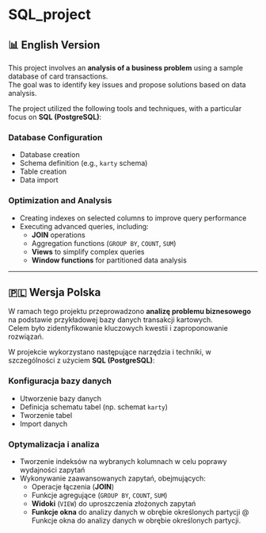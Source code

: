 # SQL_project

## 📊 English Version

This project involves an **analysis of a business problem** using a sample database of card transactions.  
The goal was to identify key issues and propose solutions based on data analysis.  

The project utilized the following tools and techniques, with a particular focus on **SQL (PostgreSQL)**:

### Database Configuration
- Database creation  
- Schema definition (e.g., `karty` schema)  
- Table creation  
- Data import

### Optimization and Analysis
- Creating indexes on selected columns to improve query performance  
- Executing advanced queries, including:  
  - **JOIN** operations  
  - Aggregation functions (`GROUP BY`, `COUNT`, `SUM`)  
  - **Views** to simplify complex queries  
  - **Window functions** for partitioned data analysis  

---

## 🇵🇱 Wersja Polska

W ramach tego projektu przeprowadzono **analizę problemu biznesowego** na podstawie przykładowej bazy danych transakcji kartowych.  
Celem było zidentyfikowanie kluczowych kwestii i zaproponowanie rozwiązań.  

W projekcie wykorzystano następujące narzędzia i techniki, w szczególności z użyciem **SQL (PostgreSQL)**:

### Konfiguracja bazy danych
- Utworzenie bazy danych  
- Definicja schematu tabel (np. schemat `karty`)  
- Tworzenie tabel  
- Import danych

### Optymalizacja i analiza
- Tworzenie indeksów na wybranych kolumnach w celu poprawy wydajności zapytań  
- Wykonywanie zaawansowanych zapytań, obejmujących:  
  - Operacje łączenia (**JOIN**)  
  - Funkcje agregujące (`GROUP BY`, `COUNT`, `SUM`)  
  - **Widoki** (`VIEW`) do uproszczenia złożonych zapytań  
  - **Funkcje okna** do analizy danych w obrębie określonych partycji
    @ Funkcje okna do analizy danych w obrębie określonych partycji.

    
